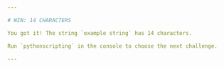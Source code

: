 ```yaml
---

# WIN: 14 CHARACTERS

You got it! The string `example string` has 14 characters.

Run `pythonscripting` in the console to choose the next challenge.

---
```

